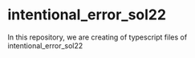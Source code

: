 # intentional_error_sol22
In this repository, we are creating of typescript files of intentional_error_sol22
